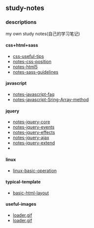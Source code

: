 ##  study-notes

### descriptions
my own study notes(自己的学习笔记)

#### css+html+sass
- [css-useful-tips](https://github.com/buuug7/study-notes/blob/master/css-html/css-useful-tips.md)
- [notes-css-position](https://github.com/buuug7/study-notes/blob/master/css-html/notes-css-position.md)
- [notes-html5](https://github.com/buuug7/study-notes/blob/master/css-html/notes-html5.md)
- [notes-sass-guidelines](https://github.com/buuug7/study-notes/blob/master/css-html/notes-sass-guidelines.md)

#### javascript
- [notes-javascript-faq](https://github.com/buuug7/study-notes/blob/master/javascript/notes-javascript-faq.md)
- [notes-javascript-Sring-Array-method](https://github.com/buuug7/study-notes/blob/master/javascript/notes-javascript-Sring-Array-method.md)

#### jquery
- [notes-jquery-core](https://github.com/buuug7/study-notes/blob/master/jquery/notes-jquery-core.md)
- [notes-jquery-events](https://github.com/buuug7/study-notes/blob/master/jquery/notes-jquery-events.md)
- [notes-jquery-effects](https://github.com/buuug7/study-notes/blob/master/jquery/notes-jquery-effects.md)
- [notes-jquery-ajax](https://github.com/buuug7/study-notes/blob/master/jquery/notes-jquery-ajax.md)
- [notes-jquery-extend](https://github.com/buuug7/study-notes/blob/master/jquery/notes-jquery-extend.md)
- 

#### linux
- [linux-basic-operation](https://github.com/buuug7/study-notes/blob/master/linux/linux-basic-operation.md)


#### typical-template
- [basic-html-layout](https://github.com/buuug7/study-notes/blob/master/typical-template/basic-html-layout.html)

#### useful-images
- [loader.gif](https://github.com/buuug7/study-notes/blob/master/useful-images/loader.gif)
- [loader.gif](https://github.com/buuug7/study-notes/blob/master/useful-images/loading.gif)


